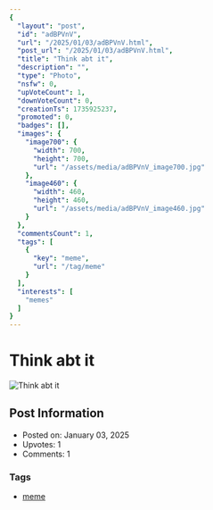 ```yaml
---
{
  "layout": "post",
  "id": "adBPVnV",
  "url": "/2025/01/03/adBPVnV.html",
  "post_url": "/2025/01/03/adBPVnV.html",
  "title": "Think abt it",
  "description": "",
  "type": "Photo",
  "nsfw": 0,
  "upVoteCount": 1,
  "downVoteCount": 0,
  "creationTs": 1735925237,
  "promoted": 0,
  "badges": [],
  "images": {
    "image700": {
      "width": 700,
      "height": 700,
      "url": "/assets/media/adBPVnV_image700.jpg"
    },
    "image460": {
      "width": 460,
      "height": 460,
      "url": "/assets/media/adBPVnV_image460.jpg"
    }
  },
  "commentsCount": 1,
  "tags": [
    {
      "key": "meme",
      "url": "/tag/meme"
    }
  ],
  "interests": [
    "memes"
  ]
}
---
```


# Think abt it

![Think abt it](/assets/media/adBPVnV_image700.jpg)

## Post Information

- Posted on: January 03, 2025
- Upvotes: 1
- Comments: 1

### Tags

- [meme](/tag/meme)
